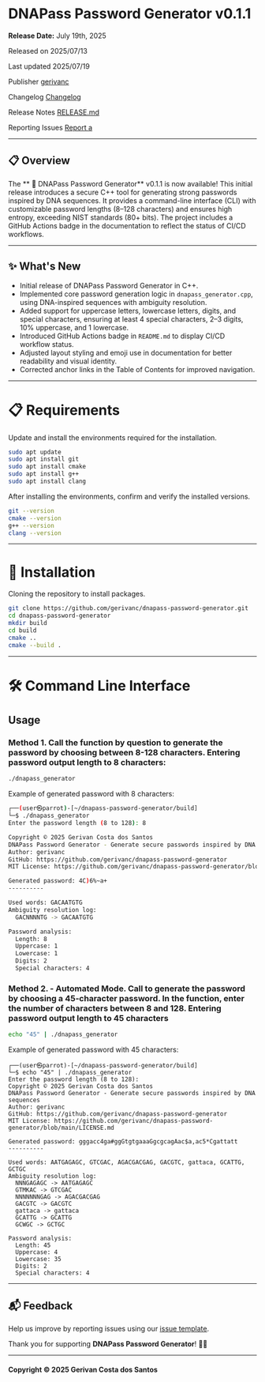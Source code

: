 # DNAPass Password Generator v0.1.1

**Release Date:** July 19th, 2025

Released on 	2025/07/13 	

Last updated 	2025/07/19 

Publisher 	[gerivanc](https://github.com/gerivanc/)

Changelog [Changelog](https://github.com/gerivanc/dnapass/blob/main/CHANGELOG.md)

Release Notes [RELEASE.md](https://github.com/gerivanc/dnapass/blob/main/RELEASE.md)

Reporting Issues	[Report a](https://github.com/gerivanc/dnapass/issues/new/choose)

---

## 📋 Overview
The ** 🧬 DNAPass Password Generator** v0.1.1 is now available! This initial release introduces a secure C++ tool for generating strong passwords inspired by DNA sequences. It provides a command-line interface (CLI) with customizable password lengths (8–128 characters) and ensures high entropy, exceeding NIST standards (80+ bits). The project includes a GitHub Actions badge in the documentation to reflect the status of CI/CD workflows.

---

## ✨ What's New
- Initial release of DNAPass Password Generator in C++.
- Implemented core password generation logic in `dnapass_generator.cpp`, using DNA-inspired sequences with ambiguity resolution.
- Added support for uppercase letters, lowercase letters, digits, and special characters, ensuring at least 4 special characters, 2–3 digits, 10% uppercase, and 1 lowercase.
- Introduced GitHub Actions badge in `README.md` to display CI/CD workflow status.
- Adjusted layout styling and emoji use in documentation for better readability and visual identity.
- Corrected anchor links in the Table of Contents for improved navigation.

---

# 📋 Requirements

Update and install the environments required for the installation. 

```bash
sudo apt update
sudo apt install git
sudo apt install cmake
sudo apt install g++
sudo apt install clang
```

After installing the environments, confirm and verify the installed versions. 

```bash
git --version
cmake --version
g++ --version
clang --version
```

---

# 💾 Installation

Cloning the repository to install packages.

```bash
git clone https://github.com/gerivanc/dnapass-password-generator.git
cd dnapass-password-generator
mkdir build
cd build
cmake ..
cmake --build .
```

---

# 🛠 Command Line Interface
## Usage

### Method 1. Call the function by question to generate the password by choosing between 8-128 characters. Entering password output length to 8 characters:

```bash
./dnapass_generator
```

Example of generated password with 8 characters: 
```bash
┌──(user㉿parrot)-[~/dnapass-password-generator/build]
└─$ ./dnapass_generator
Enter the password length (8 to 128): 8

Copyright © 2025 Gerivan Costa dos Santos
DNAPass Password Generator - Generate secure passwords inspired by DNA sequences
Author: gerivanc
GitHub: https://github.com/gerivanc/dnapass-password-generator
MIT License: https://github.com/gerivanc/dnapass-password-generator/blob/main/LICENSE.md

Generated password: 4C)6%~a+
----------

Used words: GACAATGTG
Ambiguity resolution log:
  GACNNNNTG -> GACAATGTG

Password analysis:
  Length: 8
  Uppercase: 1
  Lowercase: 1
  Digits: 2
  Special characters: 4
```

### Method 2. - Automated Mode. Call to generate the password by choosing a 45-character password. In the function, enter the number of characters between 8 and 128. Entering password output length to 45 characters

```bash
echo "45" | ./dnapass_generator
```

Example of generated password with 45 characters: 
```
┌──(user㉿parrot)-[~/dnapass-password-generator/build]
└─$ echo "45" | ./dnapass_generator
Enter the password length (8 to 128): 
Copyright © 2025 Gerivan Costa dos Santos
DNAPass Password Generator - Generate secure passwords inspired by DNA sequences
Author: gerivanc
GitHub: https://github.com/gerivanc/dnapass-password-generator
MIT License: https://github.com/gerivanc/dnapass-password-generator/blob/main/LICENSE.md

Generated password: gggacc4ga#ggGtgtgaaaGgcgcagAac$a,ac5*Cgattatt
----------

Used words: AATGAGAGC, GTCGAC, AGACGACGAG, GACGTC, gattaca, GCATTG, GCTGC
Ambiguity resolution log:
  NNNGAGAGC -> AATGAGAGC
  GTMKAC -> GTCGAC
  NNNNNNNGAG -> AGACGACGAG
  GACGTC -> GACGTC
  gattaca -> gattaca
  GCATTG -> GCATTG
  GCWGC -> GCTGC

Password analysis:
  Length: 45
  Uppercase: 4
  Lowercase: 35
  Digits: 2
  Special characters: 4
```

---

## 📬 Feedback
Help us improve by reporting issues using our [issue template](https://github.com/gerivanc/dnapass/blob/main/.github/ISSUE_TEMPLATE/issue_template.md).

Thank you for supporting **DNAPass Password Generator**! 🚀🔑

---

#### Copyright © 2025 Gerivan Costa dos Santos
